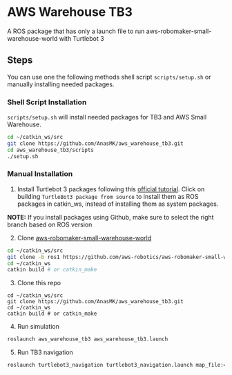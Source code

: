 # AWS Warehouse TB3

A ROS package that has only a launch file to run aws-robomaker-small-warehouse-world with Turtlebot 3

## Steps

You can use one the following methods shell script `scripts/setup.sh` or manually installing needed packages.

### Shell Script Installation

`scripts/setup.sh` will install needed packages for TB3 and AWS Small Warehouse.

```bash
cd ~/catkin_ws/src
git clone https://github.com/AnasMK/aws_warehouse_tb3.git
cd aws_warehouse_tb3/scripts
./setup.sh
```

### Manual Installation

1. Install Turtlebot 3 packages following this [official tutorial](https://emanual.robotis.com/docs/en/platform/turtlebot3/quick-start/). Click on building `TurtleBot3 package from source` to install them as ROS packages in catkin_ws, instead of installing them as system packages.

**NOTE:** If you install packages using Github, make sure to select the right branch based on ROS version

2. Clone [aws-robomaker-small-warehouse-world](https://github.com/aws-robotics/aws-robomaker-small-warehouse-world) 
```bash
cd ~/catkin_ws/src
git clone -b ros1 https://github.com/aws-robotics/aws-robomaker-small-warehouse-world
cd ~/catkin_ws
catkin build # or catkin_make 
```

3. Clone this repo
```
cd ~/catkin_ws/src
git clone https://github.com/AnasMK/aws_warehouse_tb3.git
cd ~/catkin_ws
catkin build # or catkin_make 
```

4. Run simulation

```bash
roslaunch aws_warehouse_tb3 aws_warehouse_tb3.launch 
```

5. Run TB3 navigation

```bash
roslaunch turtlebot3_navigation turtlebot3_navigation.launch map_file:=~/catkin_ws/src/aws-robomaker-small-warehouse-world/maps/005/map.yaml
```
